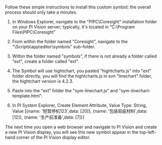 Follow these simple instructions to install this custom symbol; the overall process should only take a minutes.

1. In Windows Explorer, navigate to the "PIPC\Coresight" installation folder on your PI Vision server; typically, it's located in "C:\Program Files\PIPC\Coresight"

2. From within the folder named "Coresight", navigate to the "\Scripts\app\editor\symbols" sub-folder.  

3. Within the folder named "symbols", if there is not already a folder called "ext", create a folder called "ext".  

4. The Symbol will use hightchart, you pasted "hightcharts.js" into "ext" folder directly,  you will find the hightcharts.js in svn "linechart" folder, the hightchart version is 4.2.3.

5. Paste into the "ext" folder the "sym-linechart.js" and "sym-linechart-template.html".

6. In PI System Explorer, Create Element Attribute, Value Type: String, Value [{name: '短暂停机123',data: [20]}, {name: '包装瑕疵材料',data: [12]}, {name: '生产前准备',data: [7]}]

The next time you open a web browser and navigate to PI Vision and create a new PI Vision display, you will see this new symbol appear in the top-left-hand corner of the PI Vision display editor.